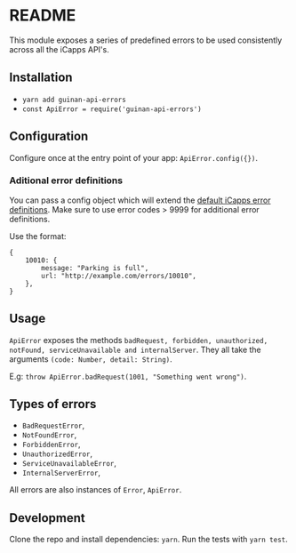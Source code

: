 # README

This module exposes a series of predefined errors to be used consistently across
all the iCapps API's.

## Installation

- `yarn add guinan-api-errors`
- `const ApiError = require('guinan-api-errors')`

## Configuration

Configure once at the entry point of your app: `ApiError.config({})`.

### Aditional error definitions

You can pass a config object which will extend the [default iCapps error definitions](https://github.com/samover/api-error/blob/master/lib/errors.config.js). Make sure to use error codes > 9999 for additional error definitions.

Use the format:
```
{
    10010: {
        message: "Parking is full",
        url: "http://example.com/errors/10010",
    },
}
```

## Usage

`ApiError` exposes the methods `badRequest, forbidden, unauthorized, notFound,
serviceUnavailable and internalServer`. They all take the arguments `(code:
Number, detail: String)`.

E.g: `throw ApiError.badRequest(1001, "Something went wrong")`.

## Types of errors

- `BadRequestError`,
- `NotFoundError`,
- `ForbiddenError`,
- `UnauthorizedError`,
- `ServiceUnavailableError`,
- `InternalServerError`,

All errors are also instances of `Error`, `ApiError`.

## Development

Clone the repo and install dependencies: `yarn`.
Run the tests with `yarn test`.
